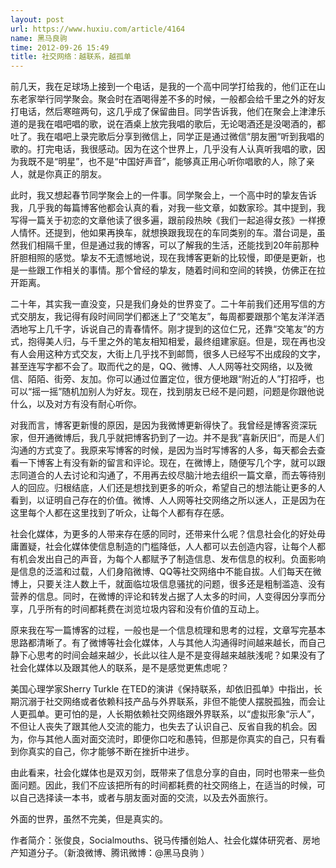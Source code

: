 ```yaml
---
layout: post
url: https://www.huxiu.com/article/4164
name: 黑马良驹
time: 2012-09-26 15:49
title: 社交网络：越联系，越孤单
---
```

前几天，我在足球场上接到一个电话，是我的一个高中同学打给我的，他们正在山东老家举行同学聚会。聚会时在酒喝得差不多的时候，一般都会给千里之外的好友打电话，然后寒暄两句，这几乎成了保留曲目。同学告诉我，他们在聚会上津津乐道的是我在唱吧唱的歌，说在酒桌上放完我唱的歌后，无论喝酒还是没喝酒的，都吐了。我在唱吧上录完歌后分享到微信上，同学正是通过微信“朋友圈“听到我唱的歌的。打完电话，我很感动。因为在这个世界上，几乎没有人认真听我唱的歌，因为我既不是“明星”，也不是“中国好声音”，能够真正用心听你唱歌的人，除了亲人，就是你真正的朋友。

此时，我又想起春节同学聚会上的一件事。同学聚会上，一个高中时的挚友告诉我，几乎我的每篇博客他都会认真的看，对我一些文章，如数家珍。其中提到，我写得一篇关于初恋的文章他读了很多遍，跟前段热映《我们一起追得女孩》一样撩人情怀。还提到，他如果再换车，就想换跟我现在的车同类别的车。潜台词是，虽然我们相隔千里，但是通过我的博客，可以了解我的生活，还能找到20年前那种肝胆相照的感觉。挚友不无遗憾地说，现在我博客更新的比较慢，即便是更新，也是一些跟工作相关的事情。那个曾经的挚友，随着时间和空间的转换，仿佛正在拉开距离。

二十年，其实我一直没变，只是我们身处的世界变了。二十年前我们还用写信的方式交朋友，我记得有段时间同学们都迷上了“交笔友”，每周都要跟那个笔友洋洋洒洒地写上几千字，诉说自己的青春情怀。刚才提到的这位仁兄，还靠“交笔友”的方式，抱得美人归，与千里之外的笔友相知相爱，最终组建家庭。但是，现在再也没有人会用这种方式交友，大街上几乎找不到邮筒，很多人已经写不出成段的文字，甚至连写字都不会了。取而代之的是，QQ、微博、人人网等社交网络，以及微信、陌陌、街旁、友加。你可以通过位置定位，很方便地跟“附近的人”打招呼，也可以“摇一摇”随机加别人为好友。现在，找到朋友已经不是问题，问题是你跟他说什么，以及对方有没有耐心听你。

对我而言，博客更新慢的原因，是因为我微博更新得快了。我曾经是博客资深玩家，但开通微博后，我几乎就把博客扔到了一边。并不是我”喜新厌旧“，而是人们沟通的方式变了。我原来写博客的时候，是因为当时写博客的人多，每天都会去查看一下博客上有没有新的留言和评论。现在，在微博上，随便写几个字，就可以跟志同道合的人去讨论和沟通了，不用再去绞尽脑汁地去组织一篇文章，而去等待别人的回应。归根结底，人们还是想找到更多的听众，希望自己的想法能让更多的人看到，以证明自己存在的价值。微博、人人网等社交网络之所以迷人，正是因为在这里每个人都在这里找到了听众，让每个人都有存在感。

社会化媒体，为更多的人带来存在感的同时，还带来什么呢？信息社会化的好处毋庸置疑，社会化媒体使信息制造的门槛降低，人人都可以去创造内容，让每个人都有机会发出自己的声音，为每个人都赋予了制造信息、发布信息的权利。负面影响是信息的泛滥和过载，人们身陷微博、QQ等社交网络中不能自拔。人们每天在微博上，只要关注人数上千，就面临垃圾信息骚扰的问题，很多还是粗制滥造、没有营养的信息。同时，在微博的评论和转发占据了人太多的时间，人变得因分享而分享，几乎所有的时间都耗费在浏览垃圾内容和没有价值的互动上。

原来我在写一篇博客的过程，一般也是一个信息梳理和思考的过程，文章写完基本思路都清晰了。有了微博等社会化媒体，人与其他人沟通得时间越来越长，而自己静下心思考的时间会越来越少，长此以往人是不是变得越来越肤浅呢？如果没有了社会化媒体以及跟其他人的联系，是不是感觉更焦虑呢？

美国心理学家Sherry Turkle 在TED的演讲《保持联系，却依旧孤单》中指出，长期沉溺于社交网络或者依赖科技产品与外界联系，非但不能使人摆脱孤独，而会让人更孤单。更可怕的是，人长期依赖社交网络跟外界联系，以“虚拟形象“示人”，不但让人丧失了跟其他人交流的能力，也失去了认识自己、反省自我的机会。因为，你与其他人面对面交流时，即便你口吃和愚钝，但那是你真实的自己，只有看到你真实的自己，你才能够不断在挫折中进步。

由此看来，社会化媒体也是双刃剑，既带来了信息分享的自由，同时也带来一些负面问题。因此，我们不应该把所有的时间都耗费的社交网络上，在适当的时候，可以自己选择读一本书，或者与朋友面对面的交流，以及去外面旅行。

外面的世界，虽然不完美，但是真实的。

作者简介：张俊良，Socialmouths、锐马传播创始人、社会化媒体研究者、房地产知道分子。（新浪微博、腾讯微博：@黑马良驹 ）

